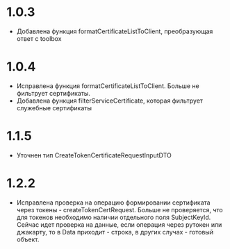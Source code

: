 # 1.0.3

- Добавлена функция formatCertificateListToClient, преобразующая ответ с toolbox

# 1.0.4

- Исправлена функция formatCertificateListToClient. Больше не фильтрует сертификаты.
- Добавлена функция filterServiceCertificate, которая фильтрует служебные сертификаты

# 1.1.5
- Уточнен тип CreateTokenCertificateRequestInputDTO

# 1.2.2
- Исправлена проверка на операцию формировании сертификата через токены - createTokenCertRequest. Больше не проверяется, что для токенов необходимо наличии отдельного поля SubjectKeyId. Сейчас идет проверка на данные, если операция через рутокен или джакарту, то в Data приходит - строка, в других случах - готовый объект.
